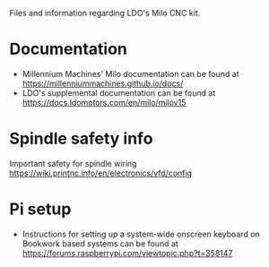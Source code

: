 Files and information regarding LDO's Milo CNC kit.

# Documentation

- Millennium Machines' Milo documentation can be found at https://millenniummachines.github.io/docs/
- LDO's supplemental documentation can be found at https://docs.ldomotors.com/en/milo/milov15

# Spindle safety info

Important safety for spindle wiring https://wiki.printnc.info/en/electronics/vfd/config

# Pi setup

- Instructions for setting up a system-wide onscreen keyboard on Bookwork based systems can be found at https://forums.raspberrypi.com/viewtopic.php?t=358147
